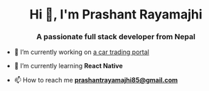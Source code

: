 <h1 align="center">Hi 👋, I'm Prashant Rayamajhi</h1>
<h3 align="center">A passionate full stack developer from Nepal</h3>

- 🔭 I’m currently working on [a car trading portal](https://www.carheram.com/)

- 🌱 I’m currently learning **React Native**

- 📫 How to reach me **prashantrayamajhi85@gmail.com**

